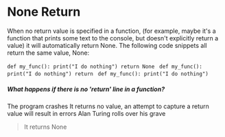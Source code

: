 # None Return

When no return value is specified in a function, (for example, maybe it's a function that prints some text to the console, but doesn't explicitly return a value) it will automatically return None. The following code snippets all return the same value, None:

`def my_func():
print("I do nothing")
return None
`
`def my_func():
print("I do nothing")
return`
`
def my_func():
print("I do nothing")`

##### What happens if there is no 'return' line in a function?

The program crashes
It returns no value, an attempt to capture a return value will result in errors
Alan Turing rolls over his grave

> It returns None
